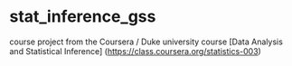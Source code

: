 # stat_inference_gss

course project from the Coursera / Duke university course [Data Analysis and Statistical Inference] (https://class.coursera.org/statistics-003)

